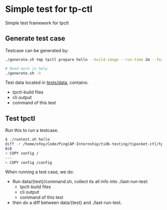 # Simple test for tp-ctl
Simple test framework for tpctl

## Generate test case
Testcase can be generated by:
```bash
./generate.sh tmp tpctl prepare hello --build-image --run-time 2m --feature test-tpctl

# Read more in help
./generate.sh -h
```

Test data located in [tests/data](./data), contains:
- tpctl-build files
- cli output
- command of this test

## Test tpctl
Run this to run a testcase.
```bash
$ ./runtest.sh hello
diff -r /home/ofey/Code/PingCAP-Internship/tidb-testing/tipocket-ctl/tpctl/tests/data/hello/tpctl-build/tpctl-dockerfile /home/ofey/Code/PingCAP-Internship/tidb-testing/tipocket-ctl/tpctl/tests/data/tmp/tpctl-build/tpctl-dockerfile
6c6
< COPY config /
---
> COPY config /config
```

When running a test case, we do:
- Run data/{test}/command.sh, collect its all info into ./last-run-test:
    - tpctl-build files
    - cli output
    - command of this test
- then do a diff between data/{test} and ./last-run-test.
